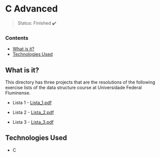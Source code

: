 <h1>C Advanced</h1>

> Status: Finished ✔️

### Contents
  
* [What is it?](#what-is-it)
* [Technologies Used](#technologies)

## <a name="what-is-it"></a>What is it?

This directory has three projects that are the resolutions of the following exercise lists of the data structure course at Universidade Federal Fluminense.

* Lista 1 - 
[Lista_1.pdf](https://github.com/Fa2bio/Data-Structure-Using-C/files/10367734/Lista_1.pdf)

* Lista 2 - 
[Lista_2.pdf](https://github.com/Fa2bio/Data-Structure-Using-C/files/10367736/Lista_2.pdf)

* Lista 3 - 
[Lista_3.pdf](https://github.com/Fa2bio/Data-Structure-Using-C/files/10367737/Lista_3.pdf)

## <a name="technologies"></a>Technologies Used

- C
